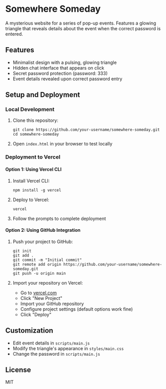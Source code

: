# Somewhere Someday

A mysterious website for a series of pop-up events. Features a glowing triangle that reveals details about the event when the correct password is entered.

## Features

- Minimalist design with a pulsing, glowing triangle
- Hidden chat interface that appears on click
- Secret password protection (password: 333)
- Event details revealed upon correct password entry

## Setup and Deployment

### Local Development

1. Clone this repository:
   ```
   git clone https://github.com/your-username/somewhere-someday.git
   cd somewhere-someday
   ```

2. Open `index.html` in your browser to test locally

### Deployment to Vercel

#### Option 1: Using Vercel CLI

1. Install Vercel CLI:
   ```
   npm install -g vercel
   ```

2. Deploy to Vercel:
   ```
   vercel
   ```

3. Follow the prompts to complete deployment

#### Option 2: Using GitHub Integration

1. Push your project to GitHub:
   ```
   git init
   git add .
   git commit -m "Initial commit"
   git remote add origin https://github.com/your-username/somewhere-someday.git
   git push -u origin main
   ```

2. Import your repository on Vercel:
   - Go to [vercel.com](https://vercel.com)
   - Click "New Project"
   - Import your GitHub repository
   - Configure project settings (default options work fine)
   - Click "Deploy"

## Customization

- Edit event details in `scripts/main.js`
- Modify the triangle's appearance in `styles/main.css`
- Change the password in `scripts/main.js`

## License

MIT